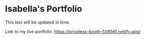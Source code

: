 # Isabella's Portfolio

This text will be updated in time.

Link to my live portfolio: https://priceless-booth-50856f.netlify.app/ 